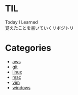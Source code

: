 # TIL
Today I Learned  
覚えたことを書いていくリポジトリ  
# Categories
- [aws](https://github.com/mizukichi3/til/tree/master/aws)
- [git](https://github.com/mizukichi3/til/tree/master/git)
- [linux](https://github.com/mizukichi3/til/tree/master/linux)
- [mac](https://github.com/mizukichi3/til/tree/master/mac)
- [vim](https://github.com/mizukichi3/til/tree/master/vim)  
- [windows](https://github.com/mizukichi3/til/tree/master/windows)  
